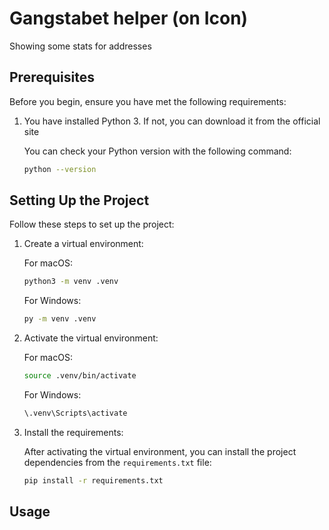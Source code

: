 # Gangstabet helper (on Icon)

Showing some stats for addresses

## Prerequisites

Before you begin, ensure you have met the following requirements:

1. You have installed Python 3. If not, you can download it from the official site

    You can check your Python version with the following command:

    ```bash
    python --version
    ```

## Setting Up the Project
Follow these steps to set up the project:

1. Create a virtual environment:

    For macOS:
    ```bash
    python3 -m venv .venv
    ```

    For Windows:
    ```bash
    py -m venv .venv
    ```

2. Activate the virtual environment:

    For macOS:
    ```bash
    source .venv/bin/activate
    ```

    For Windows:
    ```bash
    \.venv\Scripts\activate
    ```

3. Install the requirements: 

    After activating the virtual environment, you can install the project dependencies from the ```requirements.txt``` file:
    ```bash
    pip install -r requirements.txt
    ```

## Usage
